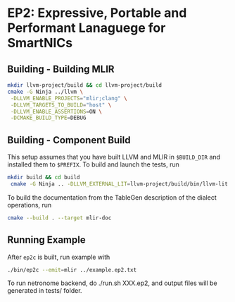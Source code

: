 # EP2: Expressive, Portable and Performant Lanaguege for SmartNICs

## Building - Building MLIR

```sh
mkdir llvm-project/build && cd llvm-project/build
cmake -G Ninja ../llvm \
 -DLLVM_ENABLE_PROJECTS="mlir;clang" \
 -DLLVM_TARGETS_TO_BUILD="host" \
 -DLLVM_ENABLE_ASSERTIONS=ON \
 -DCMAKE_BUILD_TYPE=DEBUG 

```

## Building - Component Build

This setup assumes that you have built LLVM and MLIR in `$BUILD_DIR` and installed them to `$PREFIX`. To build and launch the tests, run
```sh
mkdir build && cd build
 cmake -G Ninja .. -DLLVM_EXTERNAL_LIT=llvm-project/build/bin/llvm-lit -DMLIR_DIR=llvm-project/build/lib/cmake/mlir
```
To build the documentation from the TableGen description of the dialect operations, run
```sh
cmake --build . --target mlir-doc
```

## Running Example

After `ep2c` is built, run example with
```sh
./bin/ep2c --emit=mlir ../example.ep2.txt
```

To run netronome backend, do ./run.sh XXX.ep2, and output files will be generated in tests/ folder.
